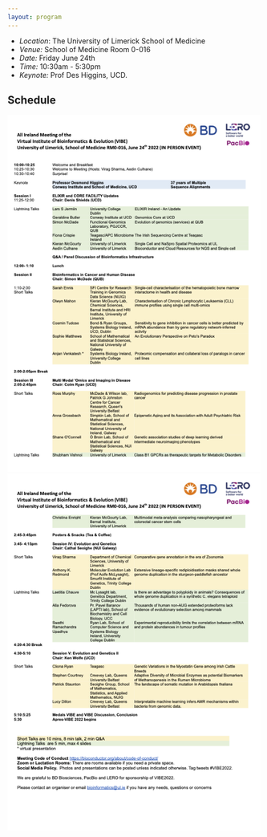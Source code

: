 ```yaml
---
layout: program
---
```

- *Location*: The University of Limerick School of Medicine
- *Venue:* School of Medicine Room 0-016
- *Date:* Friday June 24th 
- *Time:* 10:30am - 5:30pm 
- *Keynote:* Prof Des Higgins, UCD. 



## Schedule
![schedule](/assets/images/VIBE2022_schedule_p1.png?raw=true "Schedule")
![schedule](/assets/images/VIBE2022_schedule_p2.png?raw=true "Schedule")


